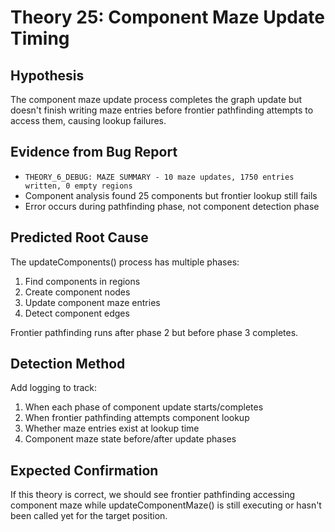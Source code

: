 # Theory 25: Component Maze Update Timing

## Hypothesis  
The component maze update process completes the graph update but doesn't finish writing maze entries before frontier pathfinding attempts to access them, causing lookup failures.

## Evidence from Bug Report
- `THEORY_6_DEBUG: MAZE SUMMARY - 10 maze updates, 1750 entries written, 0 empty regions`
- Component analysis found 25 components but frontier lookup still fails
- Error occurs during pathfinding phase, not component detection phase

## Predicted Root Cause
The updateComponents() process has multiple phases:
1. Find components in regions
2. Create component nodes  
3. Update component maze entries
4. Detect component edges

Frontier pathfinding runs after phase 2 but before phase 3 completes.

## Detection Method
Add logging to track:
1. When each phase of component update starts/completes
2. When frontier pathfinding attempts component lookup
3. Whether maze entries exist at lookup time
4. Component maze state before/after update phases

## Expected Confirmation
If this theory is correct, we should see frontier pathfinding accessing component maze while updateComponentMaze() is still executing or hasn't been called yet for the target position.
